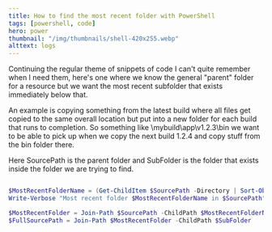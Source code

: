 ```yaml
---
title: How to find the most recent folder with PowerShell
tags: [powershell, code]
hero: power
thumbnail: "/img/thumbnails/shell-420x255.webp"
alttext: logs
---
```


Continuing the regular theme of snippets of code I can't quite remember when I need them, here's one where
we know the general "parent" folder for a resource but we want the most recent subfolder that exists immediately
below that.

An example is copying something from the latest build where all files get copied to the same overall
location but put into a new folder for each build that runs to completion. So something like \\mybuild\app\v1.2.3\bin
we want to be able to pick up when we copy the next build 1.2.4 and copy stuff from the bin folder there.

Here SourcePath is the parent folder and SubFolder is the folder that exists inside the folder we are trying to find.

```powershell

$MostRecentFolderName = (Get-ChildItem $SourcePath -Directory | Sort-Object CreationTime -desc | Select-Object -First 1).Name
Write-Verbose "Most recent folder $MostRecentFolderName in $SourcePath"

$MostRecentFolder = Join-Path $SourcePath -ChildPath $MostRecentFolderName
$FullSourcePath = Join-Path $MostRecentFolder -ChildPath $SubFolder

```
